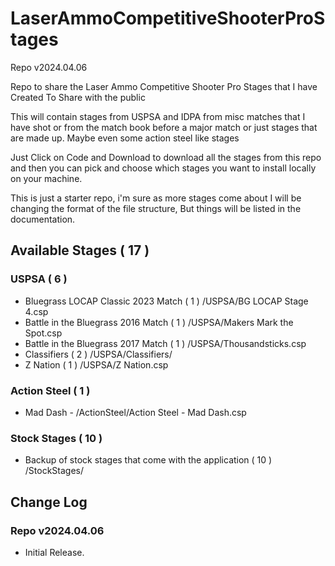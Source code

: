 # LaserAmmoCompetitiveShooterProStages

Repo v2024.04.06

Repo to share the Laser Ammo Competitive Shooter Pro Stages that I have Created To Share with the public

This will contain stages from USPSA and IDPA from misc matches that I have shot or from the match book before a major match or just stages that are made up.  Maybe even some action steel like stages

Just Click on Code and Download to download all the stages from this repo and then you can pick and choose which stages you want to install locally on your machine.

This is just a starter repo, i'm sure as more stages come about I will be changing the format of the file structure, But things will be listed in the documentation.

## Available Stages ( 17 )

### USPSA ( 6 )
* Bluegrass LOCAP Classic 2023 Match ( 1 ) /USPSA/BG LOCAP Stage 4.csp
* Battle in the Bluegrass 2016 Match ( 1 ) /USPSA/Makers Mark the Spot.csp
* Battle in the Bluegrass 2017 Match ( 1 ) /USPSA/Thousandsticks.csp
* Classifiers ( 2 ) /USPSA/Classifiers/
* Z Nation ( 1 )  /USPSA/Z Nation.csp

### Action Steel ( 1 )
* Mad Dash - /ActionSteel/Action Steel  - Mad Dash.csp

### Stock Stages ( 10 )
* Backup of stock stages that come with the application ( 10 ) /StockStages/

## Change Log
### Repo v2024.04.06
* Initial Release.
